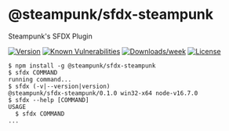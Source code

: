 @steampunk/sfdx-steampunk
=========================

Steampunk&#39;s SFDX Plugin

[![Version](https://img.shields.io/npm/v/@steampunk/sfdx-steampunk.svg)](https://www.npmjs.com/package/@steampunk/sfdx-steampunk)
[![Known Vulnerabilities](https://snyk.io/test/github/steampunkfoundry/sfdx-steampunk/badge.svg)](https://snyk.io/test/github/steampunkfoundry/sfdx-steampunk)
[![Downloads/week](https://img.shields.io/npm/dw/@steampunk/sfdx-steampunk.svg)](https://www.npmjs.com/package/@steampunk/sfdx-steampunk)
[![License](https://img.shields.io/npm/l/@steampunk/sfdx-steampunk.svg)](https://www.npmjs.com/package/@steampunk/sfdx-steampunk)

<!-- toc -->

<!-- tocstop -->
<!-- install -->
<!-- usage -->
```sh-session
$ npm install -g @steampunk/sfdx-steampunk
$ sfdx COMMAND
running command...
$ sfdx (-v|--version|version)
@steampunk/sfdx-steampunk/0.1.0 win32-x64 node-v16.7.0
$ sfdx --help [COMMAND]
USAGE
  $ sfdx COMMAND
...
```
<!-- usagestop -->
<!-- commands -->

<!-- commandsstop -->
